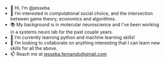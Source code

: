 - 👋 Hi, I’m @jesseba
- 👀 I’m interested in computational social choice, and the intersection between game theory, economics and algorithms. 
- 📚 My background is in molecular neuroscience and I've been working in a systems neuro lab for the past couple years.
- 🌱 I’m currently learning python and machine learning skills! 
- 💞️ I’m looking to collaborate on anything interesting that I can learn new skills for all the above.
- 📫 Reach me at jesseba.fernando@gmail.com

<!---
jesseba/jesseba is a ✨ special ✨ repository because its `README.md` (this file) appears on your GitHub profile.
You can click the Preview link to take a look at your changes.
--->
